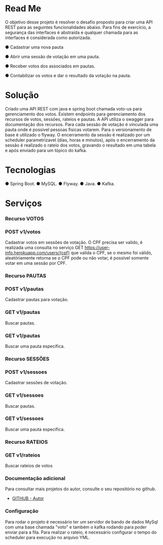 # Read Me
O objetivo desse projeto é resolver o desafio proposto para criar uma API REST para as seguintes funcionalidades abaixo. Para fins de exercício, a segurança das interfaces é abstraída e qualquer chamada para as interfaces é considerada como autorizada.

● Cadastrar uma nova pauta

● Abrir uma sessão de votação em uma pauta.

● Receber votos dos associados em pautas.

● Contabilizar os votos e dar o resultado da votação na pauta.


# Solução

Criado uma API REST com java e spring boot chamada voto-us para gerenciamento dos votos. Existem endpoints para gerenciamento dos recursos de votos, sessões, rateios e pautas. A API utiliza o swagger para documentação dos recursos. 
Para cada sessão de votação é vinculada uma pauta onde é possivel pessoas fisicas votarem. Para o versionamento de base é utilizado o flyway.
O encerramento da sessão é realizado por um scheduler parametrizavel (dias, horas e minutos), após o encerramento da sessão é realizado o rateio dos votos, gravando o resultado em uma tabela e após enviado para um tópico do kafka.


# Tecnologias

● Spring Boot.
● MySQL.
● Flyway.
● Java.
● Kafka.


# Serviços


### Recurso VOTOS

### POST v1/votos
Cadastrar votos em sessões de votação. O CPF precisa ser valido, é realizada uma consulta no serviço GET https://user-info.herokuapp.com/users/{cpf} que valida o CPF, se o mesmo foi válido, aleatóriamente retorna se o CPF pode ou não votar, é possível somente votar em uma sessão por CPF.


### Recurso PAUTAS

### POST v1/pautas
Cadastrar pautas para votação.

### GET v1/pautas
Buscar pautas.

### GET v1/pautas
Buscar uma pauta especifica.


### Recurso SESSÕES

### POST v1/sessoes
Cadastrar sessões de votação.

### GET v1/sessoes
Buscar pautas.

### GET v1/sessoes
Buscar uma pauta especifica.


### Recurso RATEIOS

### GET v1/rateios
Buscar rateios de votos


### Documentação adicional
Para consultar mais projetos do autor, consulte o seu repositório no github.


* [GITHUB - Autor](https://github.com/KeomaPereira)


### Configuração
Para rodar o projeto é necessário ter um servidor de bando de dados MySql com uma base chamada "voto" e também o kafka rodando para poder enviar para a fila. 
Para realizar o rateio, é necessário configurar o tempo do scheduler para execução no arquivo YML.  


